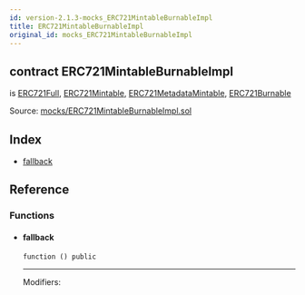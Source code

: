 ```yaml
---
id: version-2.1.3-mocks_ERC721MintableBurnableImpl
title: ERC721MintableBurnableImpl
original_id: mocks_ERC721MintableBurnableImpl
---
```


<div class="contract-doc"><div class="contract"><h2 class="contract-header"><span class="contract-kind">contract</span> ERC721MintableBurnableImpl</h2><p class="base-contracts"><span>is</span> <a href="token_ERC721_ERC721Full.html">ERC721Full</a><span>, </span><a href="token_ERC721_ERC721Mintable.html">ERC721Mintable</a><span>, </span><a href="token_ERC721_ERC721MetadataMintable.html">ERC721MetadataMintable</a><span>, </span><a href="token_ERC721_ERC721Burnable.html">ERC721Burnable</a></p><div class="source">Source: <a href="https://github.com/OpenZeppelin/zeppelin-solidity/blob/v2.1.3/contracts/mocks/ERC721MintableBurnableImpl.sol" target="_blank">mocks/ERC721MintableBurnableImpl.sol</a></div></div><div class="index"><h2>Index</h2><ul><li><a href="mocks_ERC721MintableBurnableImpl.html#">fallback</a></li></ul></div><div class="reference"><h2>Reference</h2><div class="functions"><h3>Functions</h3><ul><li><div class="item function"><span id="fallback" class="anchor-marker"></span><h4 class="name">fallback</h4><div class="body"><code class="signature">function <strong></strong><span>() </span><span>public </span></code><hr/><dl><dt><span class="label-modifiers">Modifiers:</span></dt><dd></dd></dl></div></div></li></ul></div></div></div>
